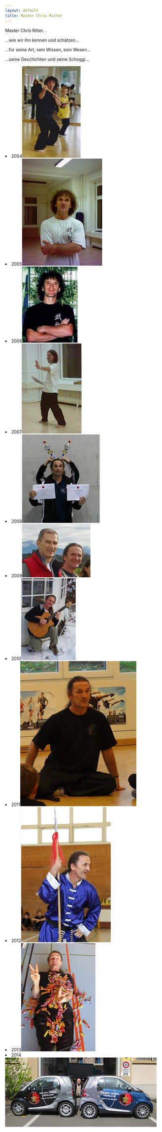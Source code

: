 ```yaml
---
layout: default
title: Master Chris Ritter
---
```


Master Chris Ritter...

...wie wir ihn kennen und schätzen...

...für seine Art, sein Wissen, sein Wesen...

...seine Geschichten und seine Schoggi...

</ul class="small-block-grid-1 medium-block-grid-2 large-block-grid-3">
<li><a class="button-contact-place">2004<img src="/images/chris_04.jpg"></a></li>
<li><a class="button-contact-place">2005<img src="/images/chris_05.jpg"></a></li>
<li><a class="button-contact-place">2006<img src="/images/chris_06.jpg"></a></li>
<li><a class="button-contact-place">2007<img src="/images/chris_07.jpg"></a></li>
<li><a class="button-contact-place">2008<img src="/images/chris_08.jpg"></a></li>
<li><a class="button-contact-place">2009<img src="/images/chris_09.jpg"></a></li>
<li><a class="button-contact-place">2010<img src="/images/chris_10.jpg"></a></li>
<li><a class="button-contact-place">2011<img src="/images/chris_11.jpg"></a></li>
<li><a class="button-contact-place">2012<img src="/images/chris_12.jpg"></a></li>
<li><a class="button-contact-place">2013<img src="/images/chris_13.jpg"></a></li>
<li><a class="button-contact-place">2014<img src="/images/chris_14.jpg"></a></li>
</ul>